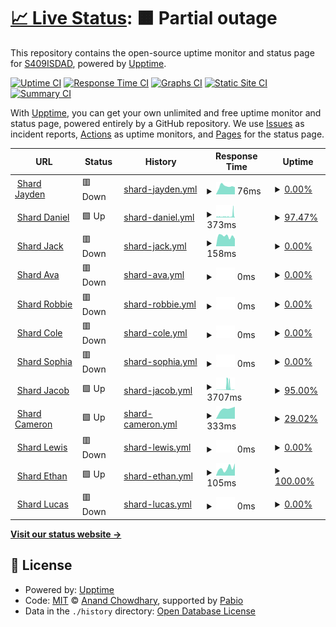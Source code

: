 # [📈 Live Status](https://uptime.zinkhost.cloud): <!--live status--> **🟧 Partial outage**

This repository contains the open-source uptime monitor and status page for [S409ISDAD](https://uptime.zinkhost.cloud), powered by [Upptime](https://github.com/upptime/upptime).

[![Uptime CI](https://github.com/S409ISDAD/zink-uptime/workflows/Uptime%20CI/badge.svg)](https://github.com/S409ISDAD/zink-uptime/actions?query=workflow%3A%22Uptime+CI%22)
[![Response Time CI](https://github.com/S409ISDAD/zink-uptime/workflows/Response%20Time%20CI/badge.svg)](https://github.com/S409ISDAD/zink-uptime/actions?query=workflow%3A%22Response+Time+CI%22)
[![Graphs CI](https://github.com/S409ISDAD/zink-uptime/workflows/Graphs%20CI/badge.svg)](https://github.com/S409ISDAD/zink-uptime/actions?query=workflow%3A%22Graphs+CI%22)
[![Static Site CI](https://github.com/S409ISDAD/zink-uptime/workflows/Static%20Site%20CI/badge.svg)](https://github.com/S409ISDAD/zink-uptime/actions?query=workflow%3A%22Static+Site+CI%22)
[![Summary CI](https://github.com/S409ISDAD/zink-uptime/workflows/Summary%20CI/badge.svg)](https://github.com/S409ISDAD/zink-uptime/actions?query=workflow%3A%22Summary+CI%22)

With [Upptime](https://upptime.js.org), you can get your own unlimited and free uptime monitor and status page, powered entirely by a GitHub repository. We use [Issues](https://github.com/S409ISDAD/zink-uptime/issues) as incident reports, [Actions](https://github.com/S409ISDAD/zink-uptime/actions) as uptime monitors, and [Pages](https://uptime.zinkhost.cloud) for the status page.

<!--start: status pages-->
<!-- This summary is generated by Upptime (https://github.com/upptime/upptime) -->
<!-- Do not edit this manually, your changes will be overwritten -->
<!-- prettier-ignore -->
| URL | Status | History | Response Time | Uptime |
| --- | ------ | ------- | ------------- | ------ |
| <img alt="" src="https://icons.duckduckgo.com/ip3/zb.409409409.xyz.ico" height="13"> [Shard Jayden](https://zb.409409409.xyz) | 🟥 Down | [shard-jayden.yml](https://github.com/S409ISDAD/zink-uptime/commits/HEAD/history/shard-jayden.yml) | <details><summary><img alt="Response time graph" src="./graphs/shard-jayden/response-time-week.png" height="20"> 76ms</summary><br><a href="https://uptime.zinkhost.cloud/history/shard-jayden"><img alt="Response time 344" src="https://img.shields.io/endpoint?url=https%3A%2F%2Fraw.githubusercontent.com%2FS409ISDAD%2Fzink-uptime%2FHEAD%2Fapi%2Fshard-jayden%2Fresponse-time.json"></a><br><a href="https://uptime.zinkhost.cloud/history/shard-jayden"><img alt="24-hour response time 68" src="https://img.shields.io/endpoint?url=https%3A%2F%2Fraw.githubusercontent.com%2FS409ISDAD%2Fzink-uptime%2FHEAD%2Fapi%2Fshard-jayden%2Fresponse-time-day.json"></a><br><a href="https://uptime.zinkhost.cloud/history/shard-jayden"><img alt="7-day response time 76" src="https://img.shields.io/endpoint?url=https%3A%2F%2Fraw.githubusercontent.com%2FS409ISDAD%2Fzink-uptime%2FHEAD%2Fapi%2Fshard-jayden%2Fresponse-time-week.json"></a><br><a href="https://uptime.zinkhost.cloud/history/shard-jayden"><img alt="30-day response time 303" src="https://img.shields.io/endpoint?url=https%3A%2F%2Fraw.githubusercontent.com%2FS409ISDAD%2Fzink-uptime%2FHEAD%2Fapi%2Fshard-jayden%2Fresponse-time-month.json"></a><br><a href="https://uptime.zinkhost.cloud/history/shard-jayden"><img alt="1-year response time 344" src="https://img.shields.io/endpoint?url=https%3A%2F%2Fraw.githubusercontent.com%2FS409ISDAD%2Fzink-uptime%2FHEAD%2Fapi%2Fshard-jayden%2Fresponse-time-year.json"></a></details> | <details><summary><a href="https://uptime.zinkhost.cloud/history/shard-jayden">0.00%</a></summary><a href="https://uptime.zinkhost.cloud/history/shard-jayden"><img alt="All-time uptime 65.96%" src="https://img.shields.io/endpoint?url=https%3A%2F%2Fraw.githubusercontent.com%2FS409ISDAD%2Fzink-uptime%2FHEAD%2Fapi%2Fshard-jayden%2Fuptime.json"></a><br><a href="https://uptime.zinkhost.cloud/history/shard-jayden"><img alt="24-hour uptime 0.00%" src="https://img.shields.io/endpoint?url=https%3A%2F%2Fraw.githubusercontent.com%2FS409ISDAD%2Fzink-uptime%2FHEAD%2Fapi%2Fshard-jayden%2Fuptime-day.json"></a><br><a href="https://uptime.zinkhost.cloud/history/shard-jayden"><img alt="7-day uptime 0.00%" src="https://img.shields.io/endpoint?url=https%3A%2F%2Fraw.githubusercontent.com%2FS409ISDAD%2Fzink-uptime%2FHEAD%2Fapi%2Fshard-jayden%2Fuptime-week.json"></a><br><a href="https://uptime.zinkhost.cloud/history/shard-jayden"><img alt="30-day uptime 9.57%" src="https://img.shields.io/endpoint?url=https%3A%2F%2Fraw.githubusercontent.com%2FS409ISDAD%2Fzink-uptime%2FHEAD%2Fapi%2Fshard-jayden%2Fuptime-month.json"></a><br><a href="https://uptime.zinkhost.cloud/history/shard-jayden"><img alt="1-year uptime 65.96%" src="https://img.shields.io/endpoint?url=https%3A%2F%2Fraw.githubusercontent.com%2FS409ISDAD%2Fzink-uptime%2FHEAD%2Fapi%2Fshard-jayden%2Fuptime-year.json"></a></details>
| <img alt="" src="https://icons.duckduckgo.com/ip3/zink-bot-production.onrender.com.ico" height="13"> [Shard Daniel](https://zink-bot-production.onrender.com) | 🟩 Up | [shard-daniel.yml](https://github.com/S409ISDAD/zink-uptime/commits/HEAD/history/shard-daniel.yml) | <details><summary><img alt="Response time graph" src="./graphs/shard-daniel/response-time-week.png" height="20"> 373ms</summary><br><a href="https://uptime.zinkhost.cloud/history/shard-daniel"><img alt="Response time 1477" src="https://img.shields.io/endpoint?url=https%3A%2F%2Fraw.githubusercontent.com%2FS409ISDAD%2Fzink-uptime%2FHEAD%2Fapi%2Fshard-daniel%2Fresponse-time.json"></a><br><a href="https://uptime.zinkhost.cloud/history/shard-daniel"><img alt="24-hour response time 1079" src="https://img.shields.io/endpoint?url=https%3A%2F%2Fraw.githubusercontent.com%2FS409ISDAD%2Fzink-uptime%2FHEAD%2Fapi%2Fshard-daniel%2Fresponse-time-day.json"></a><br><a href="https://uptime.zinkhost.cloud/history/shard-daniel"><img alt="7-day response time 373" src="https://img.shields.io/endpoint?url=https%3A%2F%2Fraw.githubusercontent.com%2FS409ISDAD%2Fzink-uptime%2FHEAD%2Fapi%2Fshard-daniel%2Fresponse-time-week.json"></a><br><a href="https://uptime.zinkhost.cloud/history/shard-daniel"><img alt="30-day response time 1354" src="https://img.shields.io/endpoint?url=https%3A%2F%2Fraw.githubusercontent.com%2FS409ISDAD%2Fzink-uptime%2FHEAD%2Fapi%2Fshard-daniel%2Fresponse-time-month.json"></a><br><a href="https://uptime.zinkhost.cloud/history/shard-daniel"><img alt="1-year response time 1477" src="https://img.shields.io/endpoint?url=https%3A%2F%2Fraw.githubusercontent.com%2FS409ISDAD%2Fzink-uptime%2FHEAD%2Fapi%2Fshard-daniel%2Fresponse-time-year.json"></a></details> | <details><summary><a href="https://uptime.zinkhost.cloud/history/shard-daniel">97.47%</a></summary><a href="https://uptime.zinkhost.cloud/history/shard-daniel"><img alt="All-time uptime 99.57%" src="https://img.shields.io/endpoint?url=https%3A%2F%2Fraw.githubusercontent.com%2FS409ISDAD%2Fzink-uptime%2FHEAD%2Fapi%2Fshard-daniel%2Fuptime.json"></a><br><a href="https://uptime.zinkhost.cloud/history/shard-daniel"><img alt="24-hour uptime 98.06%" src="https://img.shields.io/endpoint?url=https%3A%2F%2Fraw.githubusercontent.com%2FS409ISDAD%2Fzink-uptime%2FHEAD%2Fapi%2Fshard-daniel%2Fuptime-day.json"></a><br><a href="https://uptime.zinkhost.cloud/history/shard-daniel"><img alt="7-day uptime 97.47%" src="https://img.shields.io/endpoint?url=https%3A%2F%2Fraw.githubusercontent.com%2FS409ISDAD%2Fzink-uptime%2FHEAD%2Fapi%2Fshard-daniel%2Fuptime-week.json"></a><br><a href="https://uptime.zinkhost.cloud/history/shard-daniel"><img alt="30-day uptime 99.16%" src="https://img.shields.io/endpoint?url=https%3A%2F%2Fraw.githubusercontent.com%2FS409ISDAD%2Fzink-uptime%2FHEAD%2Fapi%2Fshard-daniel%2Fuptime-month.json"></a><br><a href="https://uptime.zinkhost.cloud/history/shard-daniel"><img alt="1-year uptime 99.57%" src="https://img.shields.io/endpoint?url=https%3A%2F%2Fraw.githubusercontent.com%2FS409ISDAD%2Fzink-uptime%2FHEAD%2Fapi%2Fshard-daniel%2Fuptime-year.json"></a></details>
| <img alt="" src="https://icons.duckduckgo.com/ip3/zink-bot-porductution.onrender.com.ico" height="13"> [Shard Jack](https://zink-bot-porductution.onrender.com) | 🟥 Down | [shard-jack.yml](https://github.com/S409ISDAD/zink-uptime/commits/HEAD/history/shard-jack.yml) | <details><summary><img alt="Response time graph" src="./graphs/shard-jack/response-time-week.png" height="20"> 158ms</summary><br><a href="https://uptime.zinkhost.cloud/history/shard-jack"><img alt="Response time 262" src="https://img.shields.io/endpoint?url=https%3A%2F%2Fraw.githubusercontent.com%2FS409ISDAD%2Fzink-uptime%2FHEAD%2Fapi%2Fshard-jack%2Fresponse-time.json"></a><br><a href="https://uptime.zinkhost.cloud/history/shard-jack"><img alt="24-hour response time 115" src="https://img.shields.io/endpoint?url=https%3A%2F%2Fraw.githubusercontent.com%2FS409ISDAD%2Fzink-uptime%2FHEAD%2Fapi%2Fshard-jack%2Fresponse-time-day.json"></a><br><a href="https://uptime.zinkhost.cloud/history/shard-jack"><img alt="7-day response time 158" src="https://img.shields.io/endpoint?url=https%3A%2F%2Fraw.githubusercontent.com%2FS409ISDAD%2Fzink-uptime%2FHEAD%2Fapi%2Fshard-jack%2Fresponse-time-week.json"></a><br><a href="https://uptime.zinkhost.cloud/history/shard-jack"><img alt="30-day response time 276" src="https://img.shields.io/endpoint?url=https%3A%2F%2Fraw.githubusercontent.com%2FS409ISDAD%2Fzink-uptime%2FHEAD%2Fapi%2Fshard-jack%2Fresponse-time-month.json"></a><br><a href="https://uptime.zinkhost.cloud/history/shard-jack"><img alt="1-year response time 262" src="https://img.shields.io/endpoint?url=https%3A%2F%2Fraw.githubusercontent.com%2FS409ISDAD%2Fzink-uptime%2FHEAD%2Fapi%2Fshard-jack%2Fresponse-time-year.json"></a></details> | <details><summary><a href="https://uptime.zinkhost.cloud/history/shard-jack">0.00%</a></summary><a href="https://uptime.zinkhost.cloud/history/shard-jack"><img alt="All-time uptime 0.00%" src="https://img.shields.io/endpoint?url=https%3A%2F%2Fraw.githubusercontent.com%2FS409ISDAD%2Fzink-uptime%2FHEAD%2Fapi%2Fshard-jack%2Fuptime.json"></a><br><a href="https://uptime.zinkhost.cloud/history/shard-jack"><img alt="24-hour uptime 0.00%" src="https://img.shields.io/endpoint?url=https%3A%2F%2Fraw.githubusercontent.com%2FS409ISDAD%2Fzink-uptime%2FHEAD%2Fapi%2Fshard-jack%2Fuptime-day.json"></a><br><a href="https://uptime.zinkhost.cloud/history/shard-jack"><img alt="7-day uptime 0.00%" src="https://img.shields.io/endpoint?url=https%3A%2F%2Fraw.githubusercontent.com%2FS409ISDAD%2Fzink-uptime%2FHEAD%2Fapi%2Fshard-jack%2Fuptime-week.json"></a><br><a href="https://uptime.zinkhost.cloud/history/shard-jack"><img alt="30-day uptime 7.96%" src="https://img.shields.io/endpoint?url=https%3A%2F%2Fraw.githubusercontent.com%2FS409ISDAD%2Fzink-uptime%2FHEAD%2Fapi%2Fshard-jack%2Fuptime-month.json"></a><br><a href="https://uptime.zinkhost.cloud/history/shard-jack"><img alt="1-year uptime 0.00%" src="https://img.shields.io/endpoint?url=https%3A%2F%2Fraw.githubusercontent.com%2FS409ISDAD%2Fzink-uptime%2FHEAD%2Fapi%2Fshard-jack%2Fuptime-year.json"></a></details>
| <img alt="" src="https://icons.duckduckgo.com/ip3/45.87.172.181.ico" height="13"> [Shard Ava](http://45.87.172.181:2898) | 🟥 Down | [shard-ava.yml](https://github.com/S409ISDAD/zink-uptime/commits/HEAD/history/shard-ava.yml) | <details><summary><img alt="Response time graph" src="./graphs/shard-ava/response-time-week.png" height="20"> 0ms</summary><br><a href="https://uptime.zinkhost.cloud/history/shard-ava"><img alt="Response time 232" src="https://img.shields.io/endpoint?url=https%3A%2F%2Fraw.githubusercontent.com%2FS409ISDAD%2Fzink-uptime%2FHEAD%2Fapi%2Fshard-ava%2Fresponse-time.json"></a><br><a href="https://uptime.zinkhost.cloud/history/shard-ava"><img alt="24-hour response time 0" src="https://img.shields.io/endpoint?url=https%3A%2F%2Fraw.githubusercontent.com%2FS409ISDAD%2Fzink-uptime%2FHEAD%2Fapi%2Fshard-ava%2Fresponse-time-day.json"></a><br><a href="https://uptime.zinkhost.cloud/history/shard-ava"><img alt="7-day response time 0" src="https://img.shields.io/endpoint?url=https%3A%2F%2Fraw.githubusercontent.com%2FS409ISDAD%2Fzink-uptime%2FHEAD%2Fapi%2Fshard-ava%2Fresponse-time-week.json"></a><br><a href="https://uptime.zinkhost.cloud/history/shard-ava"><img alt="30-day response time 0" src="https://img.shields.io/endpoint?url=https%3A%2F%2Fraw.githubusercontent.com%2FS409ISDAD%2Fzink-uptime%2FHEAD%2Fapi%2Fshard-ava%2Fresponse-time-month.json"></a><br><a href="https://uptime.zinkhost.cloud/history/shard-ava"><img alt="1-year response time 232" src="https://img.shields.io/endpoint?url=https%3A%2F%2Fraw.githubusercontent.com%2FS409ISDAD%2Fzink-uptime%2FHEAD%2Fapi%2Fshard-ava%2Fresponse-time-year.json"></a></details> | <details><summary><a href="https://uptime.zinkhost.cloud/history/shard-ava">0.00%</a></summary><a href="https://uptime.zinkhost.cloud/history/shard-ava"><img alt="All-time uptime 9.67%" src="https://img.shields.io/endpoint?url=https%3A%2F%2Fraw.githubusercontent.com%2FS409ISDAD%2Fzink-uptime%2FHEAD%2Fapi%2Fshard-ava%2Fuptime.json"></a><br><a href="https://uptime.zinkhost.cloud/history/shard-ava"><img alt="24-hour uptime 0.00%" src="https://img.shields.io/endpoint?url=https%3A%2F%2Fraw.githubusercontent.com%2FS409ISDAD%2Fzink-uptime%2FHEAD%2Fapi%2Fshard-ava%2Fuptime-day.json"></a><br><a href="https://uptime.zinkhost.cloud/history/shard-ava"><img alt="7-day uptime 0.00%" src="https://img.shields.io/endpoint?url=https%3A%2F%2Fraw.githubusercontent.com%2FS409ISDAD%2Fzink-uptime%2FHEAD%2Fapi%2Fshard-ava%2Fuptime-week.json"></a><br><a href="https://uptime.zinkhost.cloud/history/shard-ava"><img alt="30-day uptime 7.96%" src="https://img.shields.io/endpoint?url=https%3A%2F%2Fraw.githubusercontent.com%2FS409ISDAD%2Fzink-uptime%2FHEAD%2Fapi%2Fshard-ava%2Fuptime-month.json"></a><br><a href="https://uptime.zinkhost.cloud/history/shard-ava"><img alt="1-year uptime 9.67%" src="https://img.shields.io/endpoint?url=https%3A%2F%2Fraw.githubusercontent.com%2FS409ISDAD%2Fzink-uptime%2FHEAD%2Fapi%2Fshard-ava%2Fuptime-year.json"></a></details>
| <img alt="" src="https://icons.duckduckgo.com/ip3/dono-01.danbot.host.ico" height="13"> [Shard Robbie](http://dono-01.danbot.host:2047) | 🟥 Down | [shard-robbie.yml](https://github.com/S409ISDAD/zink-uptime/commits/HEAD/history/shard-robbie.yml) | <details><summary><img alt="Response time graph" src="./graphs/shard-robbie/response-time-week.png" height="20"> 0ms</summary><br><a href="https://uptime.zinkhost.cloud/history/shard-robbie"><img alt="Response time 175" src="https://img.shields.io/endpoint?url=https%3A%2F%2Fraw.githubusercontent.com%2FS409ISDAD%2Fzink-uptime%2FHEAD%2Fapi%2Fshard-robbie%2Fresponse-time.json"></a><br><a href="https://uptime.zinkhost.cloud/history/shard-robbie"><img alt="24-hour response time 0" src="https://img.shields.io/endpoint?url=https%3A%2F%2Fraw.githubusercontent.com%2FS409ISDAD%2Fzink-uptime%2FHEAD%2Fapi%2Fshard-robbie%2Fresponse-time-day.json"></a><br><a href="https://uptime.zinkhost.cloud/history/shard-robbie"><img alt="7-day response time 0" src="https://img.shields.io/endpoint?url=https%3A%2F%2Fraw.githubusercontent.com%2FS409ISDAD%2Fzink-uptime%2FHEAD%2Fapi%2Fshard-robbie%2Fresponse-time-week.json"></a><br><a href="https://uptime.zinkhost.cloud/history/shard-robbie"><img alt="30-day response time 0" src="https://img.shields.io/endpoint?url=https%3A%2F%2Fraw.githubusercontent.com%2FS409ISDAD%2Fzink-uptime%2FHEAD%2Fapi%2Fshard-robbie%2Fresponse-time-month.json"></a><br><a href="https://uptime.zinkhost.cloud/history/shard-robbie"><img alt="1-year response time 175" src="https://img.shields.io/endpoint?url=https%3A%2F%2Fraw.githubusercontent.com%2FS409ISDAD%2Fzink-uptime%2FHEAD%2Fapi%2Fshard-robbie%2Fresponse-time-year.json"></a></details> | <details><summary><a href="https://uptime.zinkhost.cloud/history/shard-robbie">0.00%</a></summary><a href="https://uptime.zinkhost.cloud/history/shard-robbie"><img alt="All-time uptime 37.16%" src="https://img.shields.io/endpoint?url=https%3A%2F%2Fraw.githubusercontent.com%2FS409ISDAD%2Fzink-uptime%2FHEAD%2Fapi%2Fshard-robbie%2Fuptime.json"></a><br><a href="https://uptime.zinkhost.cloud/history/shard-robbie"><img alt="24-hour uptime 0.00%" src="https://img.shields.io/endpoint?url=https%3A%2F%2Fraw.githubusercontent.com%2FS409ISDAD%2Fzink-uptime%2FHEAD%2Fapi%2Fshard-robbie%2Fuptime-day.json"></a><br><a href="https://uptime.zinkhost.cloud/history/shard-robbie"><img alt="7-day uptime 0.00%" src="https://img.shields.io/endpoint?url=https%3A%2F%2Fraw.githubusercontent.com%2FS409ISDAD%2Fzink-uptime%2FHEAD%2Fapi%2Fshard-robbie%2Fuptime-week.json"></a><br><a href="https://uptime.zinkhost.cloud/history/shard-robbie"><img alt="30-day uptime 7.96%" src="https://img.shields.io/endpoint?url=https%3A%2F%2Fraw.githubusercontent.com%2FS409ISDAD%2Fzink-uptime%2FHEAD%2Fapi%2Fshard-robbie%2Fuptime-month.json"></a><br><a href="https://uptime.zinkhost.cloud/history/shard-robbie"><img alt="1-year uptime 37.16%" src="https://img.shields.io/endpoint?url=https%3A%2F%2Fraw.githubusercontent.com%2FS409ISDAD%2Fzink-uptime%2FHEAD%2Fapi%2Fshard-robbie%2Fuptime-year.json"></a></details>
| <img alt="" src="https://icons.duckduckgo.com/ip3/deka.pylex.software.ico" height="13"> [Shard Cole](http://deka.pylex.software:9886) | 🟥 Down | [shard-cole.yml](https://github.com/S409ISDAD/zink-uptime/commits/HEAD/history/shard-cole.yml) | <details><summary><img alt="Response time graph" src="./graphs/shard-cole/response-time-week.png" height="20"> 0ms</summary><br><a href="https://uptime.zinkhost.cloud/history/shard-cole"><img alt="Response time 485" src="https://img.shields.io/endpoint?url=https%3A%2F%2Fraw.githubusercontent.com%2FS409ISDAD%2Fzink-uptime%2FHEAD%2Fapi%2Fshard-cole%2Fresponse-time.json"></a><br><a href="https://uptime.zinkhost.cloud/history/shard-cole"><img alt="24-hour response time 0" src="https://img.shields.io/endpoint?url=https%3A%2F%2Fraw.githubusercontent.com%2FS409ISDAD%2Fzink-uptime%2FHEAD%2Fapi%2Fshard-cole%2Fresponse-time-day.json"></a><br><a href="https://uptime.zinkhost.cloud/history/shard-cole"><img alt="7-day response time 0" src="https://img.shields.io/endpoint?url=https%3A%2F%2Fraw.githubusercontent.com%2FS409ISDAD%2Fzink-uptime%2FHEAD%2Fapi%2Fshard-cole%2Fresponse-time-week.json"></a><br><a href="https://uptime.zinkhost.cloud/history/shard-cole"><img alt="30-day response time 0" src="https://img.shields.io/endpoint?url=https%3A%2F%2Fraw.githubusercontent.com%2FS409ISDAD%2Fzink-uptime%2FHEAD%2Fapi%2Fshard-cole%2Fresponse-time-month.json"></a><br><a href="https://uptime.zinkhost.cloud/history/shard-cole"><img alt="1-year response time 485" src="https://img.shields.io/endpoint?url=https%3A%2F%2Fraw.githubusercontent.com%2FS409ISDAD%2Fzink-uptime%2FHEAD%2Fapi%2Fshard-cole%2Fresponse-time-year.json"></a></details> | <details><summary><a href="https://uptime.zinkhost.cloud/history/shard-cole">0.00%</a></summary><a href="https://uptime.zinkhost.cloud/history/shard-cole"><img alt="All-time uptime 8.77%" src="https://img.shields.io/endpoint?url=https%3A%2F%2Fraw.githubusercontent.com%2FS409ISDAD%2Fzink-uptime%2FHEAD%2Fapi%2Fshard-cole%2Fuptime.json"></a><br><a href="https://uptime.zinkhost.cloud/history/shard-cole"><img alt="24-hour uptime 0.00%" src="https://img.shields.io/endpoint?url=https%3A%2F%2Fraw.githubusercontent.com%2FS409ISDAD%2Fzink-uptime%2FHEAD%2Fapi%2Fshard-cole%2Fuptime-day.json"></a><br><a href="https://uptime.zinkhost.cloud/history/shard-cole"><img alt="7-day uptime 0.00%" src="https://img.shields.io/endpoint?url=https%3A%2F%2Fraw.githubusercontent.com%2FS409ISDAD%2Fzink-uptime%2FHEAD%2Fapi%2Fshard-cole%2Fuptime-week.json"></a><br><a href="https://uptime.zinkhost.cloud/history/shard-cole"><img alt="30-day uptime 7.96%" src="https://img.shields.io/endpoint?url=https%3A%2F%2Fraw.githubusercontent.com%2FS409ISDAD%2Fzink-uptime%2FHEAD%2Fapi%2Fshard-cole%2Fuptime-month.json"></a><br><a href="https://uptime.zinkhost.cloud/history/shard-cole"><img alt="1-year uptime 8.77%" src="https://img.shields.io/endpoint?url=https%3A%2F%2Fraw.githubusercontent.com%2FS409ISDAD%2Fzink-uptime%2FHEAD%2Fapi%2Fshard-cole%2Fuptime-year.json"></a></details>
| <img alt="" src="https://icons.duckduckgo.com/ip3/192.99.10.133.ico" height="13"> [Shard Sophia](http://192.99.10.133:6894) | 🟥 Down | [shard-sophia.yml](https://github.com/S409ISDAD/zink-uptime/commits/HEAD/history/shard-sophia.yml) | <details><summary><img alt="Response time graph" src="./graphs/shard-sophia/response-time-week.png" height="20"> 0ms</summary><br><a href="https://uptime.zinkhost.cloud/history/shard-sophia"><img alt="Response time 81" src="https://img.shields.io/endpoint?url=https%3A%2F%2Fraw.githubusercontent.com%2FS409ISDAD%2Fzink-uptime%2FHEAD%2Fapi%2Fshard-sophia%2Fresponse-time.json"></a><br><a href="https://uptime.zinkhost.cloud/history/shard-sophia"><img alt="24-hour response time 0" src="https://img.shields.io/endpoint?url=https%3A%2F%2Fraw.githubusercontent.com%2FS409ISDAD%2Fzink-uptime%2FHEAD%2Fapi%2Fshard-sophia%2Fresponse-time-day.json"></a><br><a href="https://uptime.zinkhost.cloud/history/shard-sophia"><img alt="7-day response time 0" src="https://img.shields.io/endpoint?url=https%3A%2F%2Fraw.githubusercontent.com%2FS409ISDAD%2Fzink-uptime%2FHEAD%2Fapi%2Fshard-sophia%2Fresponse-time-week.json"></a><br><a href="https://uptime.zinkhost.cloud/history/shard-sophia"><img alt="30-day response time 145" src="https://img.shields.io/endpoint?url=https%3A%2F%2Fraw.githubusercontent.com%2FS409ISDAD%2Fzink-uptime%2FHEAD%2Fapi%2Fshard-sophia%2Fresponse-time-month.json"></a><br><a href="https://uptime.zinkhost.cloud/history/shard-sophia"><img alt="1-year response time 81" src="https://img.shields.io/endpoint?url=https%3A%2F%2Fraw.githubusercontent.com%2FS409ISDAD%2Fzink-uptime%2FHEAD%2Fapi%2Fshard-sophia%2Fresponse-time-year.json"></a></details> | <details><summary><a href="https://uptime.zinkhost.cloud/history/shard-sophia">0.00%</a></summary><a href="https://uptime.zinkhost.cloud/history/shard-sophia"><img alt="All-time uptime 2.63%" src="https://img.shields.io/endpoint?url=https%3A%2F%2Fraw.githubusercontent.com%2FS409ISDAD%2Fzink-uptime%2FHEAD%2Fapi%2Fshard-sophia%2Fuptime.json"></a><br><a href="https://uptime.zinkhost.cloud/history/shard-sophia"><img alt="24-hour uptime 0.00%" src="https://img.shields.io/endpoint?url=https%3A%2F%2Fraw.githubusercontent.com%2FS409ISDAD%2Fzink-uptime%2FHEAD%2Fapi%2Fshard-sophia%2Fuptime-day.json"></a><br><a href="https://uptime.zinkhost.cloud/history/shard-sophia"><img alt="7-day uptime 0.00%" src="https://img.shields.io/endpoint?url=https%3A%2F%2Fraw.githubusercontent.com%2FS409ISDAD%2Fzink-uptime%2FHEAD%2Fapi%2Fshard-sophia%2Fuptime-week.json"></a><br><a href="https://uptime.zinkhost.cloud/history/shard-sophia"><img alt="30-day uptime 7.96%" src="https://img.shields.io/endpoint?url=https%3A%2F%2Fraw.githubusercontent.com%2FS409ISDAD%2Fzink-uptime%2FHEAD%2Fapi%2Fshard-sophia%2Fuptime-month.json"></a><br><a href="https://uptime.zinkhost.cloud/history/shard-sophia"><img alt="1-year uptime 2.63%" src="https://img.shields.io/endpoint?url=https%3A%2F%2Fraw.githubusercontent.com%2FS409ISDAD%2Fzink-uptime%2FHEAD%2Fapi%2Fshard-sophia%2Fuptime-year.json"></a></details>
| <img alt="" src="https://icons.duckduckgo.com/ip3/zink-bot.onrender.com.ico" height="13"> [Shard Jacob](https://zink-bot.onrender.com) | 🟩 Up | [shard-jacob.yml](https://github.com/S409ISDAD/zink-uptime/commits/HEAD/history/shard-jacob.yml) | <details><summary><img alt="Response time graph" src="./graphs/shard-jacob/response-time-week.png" height="20"> 3707ms</summary><br><a href="https://uptime.zinkhost.cloud/history/shard-jacob"><img alt="Response time 1485" src="https://img.shields.io/endpoint?url=https%3A%2F%2Fraw.githubusercontent.com%2FS409ISDAD%2Fzink-uptime%2FHEAD%2Fapi%2Fshard-jacob%2Fresponse-time.json"></a><br><a href="https://uptime.zinkhost.cloud/history/shard-jacob"><img alt="24-hour response time 302" src="https://img.shields.io/endpoint?url=https%3A%2F%2Fraw.githubusercontent.com%2FS409ISDAD%2Fzink-uptime%2FHEAD%2Fapi%2Fshard-jacob%2Fresponse-time-day.json"></a><br><a href="https://uptime.zinkhost.cloud/history/shard-jacob"><img alt="7-day response time 3707" src="https://img.shields.io/endpoint?url=https%3A%2F%2Fraw.githubusercontent.com%2FS409ISDAD%2Fzink-uptime%2FHEAD%2Fapi%2Fshard-jacob%2Fresponse-time-week.json"></a><br><a href="https://uptime.zinkhost.cloud/history/shard-jacob"><img alt="30-day response time 2181" src="https://img.shields.io/endpoint?url=https%3A%2F%2Fraw.githubusercontent.com%2FS409ISDAD%2Fzink-uptime%2FHEAD%2Fapi%2Fshard-jacob%2Fresponse-time-month.json"></a><br><a href="https://uptime.zinkhost.cloud/history/shard-jacob"><img alt="1-year response time 1485" src="https://img.shields.io/endpoint?url=https%3A%2F%2Fraw.githubusercontent.com%2FS409ISDAD%2Fzink-uptime%2FHEAD%2Fapi%2Fshard-jacob%2Fresponse-time-year.json"></a></details> | <details><summary><a href="https://uptime.zinkhost.cloud/history/shard-jacob">95.00%</a></summary><a href="https://uptime.zinkhost.cloud/history/shard-jacob"><img alt="All-time uptime 99.33%" src="https://img.shields.io/endpoint?url=https%3A%2F%2Fraw.githubusercontent.com%2FS409ISDAD%2Fzink-uptime%2FHEAD%2Fapi%2Fshard-jacob%2Fuptime.json"></a><br><a href="https://uptime.zinkhost.cloud/history/shard-jacob"><img alt="24-hour uptime 100.00%" src="https://img.shields.io/endpoint?url=https%3A%2F%2Fraw.githubusercontent.com%2FS409ISDAD%2Fzink-uptime%2FHEAD%2Fapi%2Fshard-jacob%2Fuptime-day.json"></a><br><a href="https://uptime.zinkhost.cloud/history/shard-jacob"><img alt="7-day uptime 95.00%" src="https://img.shields.io/endpoint?url=https%3A%2F%2Fraw.githubusercontent.com%2FS409ISDAD%2Fzink-uptime%2FHEAD%2Fapi%2Fshard-jacob%2Fuptime-week.json"></a><br><a href="https://uptime.zinkhost.cloud/history/shard-jacob"><img alt="30-day uptime 98.17%" src="https://img.shields.io/endpoint?url=https%3A%2F%2Fraw.githubusercontent.com%2FS409ISDAD%2Fzink-uptime%2FHEAD%2Fapi%2Fshard-jacob%2Fuptime-month.json"></a><br><a href="https://uptime.zinkhost.cloud/history/shard-jacob"><img alt="1-year uptime 99.33%" src="https://img.shields.io/endpoint?url=https%3A%2F%2Fraw.githubusercontent.com%2FS409ISDAD%2Fzink-uptime%2FHEAD%2Fapi%2Fshard-jacob%2Fuptime-year.json"></a></details>
| <img alt="" src="https://icons.duckduckgo.com/ip3/cameron.zinkhost.cloud.ico" height="13"> [Shard Cameron](http://cameron.zinkhost.cloud:22565) | 🟩 Up | [shard-cameron.yml](https://github.com/S409ISDAD/zink-uptime/commits/HEAD/history/shard-cameron.yml) | <details><summary><img alt="Response time graph" src="./graphs/shard-cameron/response-time-week.png" height="20"> 333ms</summary><br><a href="https://uptime.zinkhost.cloud/history/shard-cameron"><img alt="Response time 220" src="https://img.shields.io/endpoint?url=https%3A%2F%2Fraw.githubusercontent.com%2FS409ISDAD%2Fzink-uptime%2FHEAD%2Fapi%2Fshard-cameron%2Fresponse-time.json"></a><br><a href="https://uptime.zinkhost.cloud/history/shard-cameron"><img alt="24-hour response time 379" src="https://img.shields.io/endpoint?url=https%3A%2F%2Fraw.githubusercontent.com%2FS409ISDAD%2Fzink-uptime%2FHEAD%2Fapi%2Fshard-cameron%2Fresponse-time-day.json"></a><br><a href="https://uptime.zinkhost.cloud/history/shard-cameron"><img alt="7-day response time 333" src="https://img.shields.io/endpoint?url=https%3A%2F%2Fraw.githubusercontent.com%2FS409ISDAD%2Fzink-uptime%2FHEAD%2Fapi%2Fshard-cameron%2Fresponse-time-week.json"></a><br><a href="https://uptime.zinkhost.cloud/history/shard-cameron"><img alt="30-day response time 172" src="https://img.shields.io/endpoint?url=https%3A%2F%2Fraw.githubusercontent.com%2FS409ISDAD%2Fzink-uptime%2FHEAD%2Fapi%2Fshard-cameron%2Fresponse-time-month.json"></a><br><a href="https://uptime.zinkhost.cloud/history/shard-cameron"><img alt="1-year response time 220" src="https://img.shields.io/endpoint?url=https%3A%2F%2Fraw.githubusercontent.com%2FS409ISDAD%2Fzink-uptime%2FHEAD%2Fapi%2Fshard-cameron%2Fresponse-time-year.json"></a></details> | <details><summary><a href="https://uptime.zinkhost.cloud/history/shard-cameron">29.02%</a></summary><a href="https://uptime.zinkhost.cloud/history/shard-cameron"><img alt="All-time uptime 43.67%" src="https://img.shields.io/endpoint?url=https%3A%2F%2Fraw.githubusercontent.com%2FS409ISDAD%2Fzink-uptime%2FHEAD%2Fapi%2Fshard-cameron%2Fuptime.json"></a><br><a href="https://uptime.zinkhost.cloud/history/shard-cameron"><img alt="24-hour uptime 100.00%" src="https://img.shields.io/endpoint?url=https%3A%2F%2Fraw.githubusercontent.com%2FS409ISDAD%2Fzink-uptime%2FHEAD%2Fapi%2Fshard-cameron%2Fuptime-day.json"></a><br><a href="https://uptime.zinkhost.cloud/history/shard-cameron"><img alt="7-day uptime 29.02%" src="https://img.shields.io/endpoint?url=https%3A%2F%2Fraw.githubusercontent.com%2FS409ISDAD%2Fzink-uptime%2FHEAD%2Fapi%2Fshard-cameron%2Fuptime-week.json"></a><br><a href="https://uptime.zinkhost.cloud/history/shard-cameron"><img alt="30-day uptime 54.32%" src="https://img.shields.io/endpoint?url=https%3A%2F%2Fraw.githubusercontent.com%2FS409ISDAD%2Fzink-uptime%2FHEAD%2Fapi%2Fshard-cameron%2Fuptime-month.json"></a><br><a href="https://uptime.zinkhost.cloud/history/shard-cameron"><img alt="1-year uptime 43.67%" src="https://img.shields.io/endpoint?url=https%3A%2F%2Fraw.githubusercontent.com%2FS409ISDAD%2Fzink-uptime%2FHEAD%2Fapi%2Fshard-cameron%2Fuptime-year.json"></a></details>
| <img alt="" src="https://icons.duckduckgo.com/ip3/lewis.zinkhost.cloud.ico" height="13"> [Shard Lewis](http://lewis.zinkhost.cloud:22565) | 🟥 Down | [shard-lewis.yml](https://github.com/S409ISDAD/zink-uptime/commits/HEAD/history/shard-lewis.yml) | <details><summary><img alt="Response time graph" src="./graphs/shard-lewis/response-time-week.png" height="20"> 0ms</summary><br><a href="https://uptime.zinkhost.cloud/history/shard-lewis"><img alt="Response time 351" src="https://img.shields.io/endpoint?url=https%3A%2F%2Fraw.githubusercontent.com%2FS409ISDAD%2Fzink-uptime%2FHEAD%2Fapi%2Fshard-lewis%2Fresponse-time.json"></a><br><a href="https://uptime.zinkhost.cloud/history/shard-lewis"><img alt="24-hour response time 0" src="https://img.shields.io/endpoint?url=https%3A%2F%2Fraw.githubusercontent.com%2FS409ISDAD%2Fzink-uptime%2FHEAD%2Fapi%2Fshard-lewis%2Fresponse-time-day.json"></a><br><a href="https://uptime.zinkhost.cloud/history/shard-lewis"><img alt="7-day response time 0" src="https://img.shields.io/endpoint?url=https%3A%2F%2Fraw.githubusercontent.com%2FS409ISDAD%2Fzink-uptime%2FHEAD%2Fapi%2Fshard-lewis%2Fresponse-time-week.json"></a><br><a href="https://uptime.zinkhost.cloud/history/shard-lewis"><img alt="30-day response time 0" src="https://img.shields.io/endpoint?url=https%3A%2F%2Fraw.githubusercontent.com%2FS409ISDAD%2Fzink-uptime%2FHEAD%2Fapi%2Fshard-lewis%2Fresponse-time-month.json"></a><br><a href="https://uptime.zinkhost.cloud/history/shard-lewis"><img alt="1-year response time 351" src="https://img.shields.io/endpoint?url=https%3A%2F%2Fraw.githubusercontent.com%2FS409ISDAD%2Fzink-uptime%2FHEAD%2Fapi%2Fshard-lewis%2Fresponse-time-year.json"></a></details> | <details><summary><a href="https://uptime.zinkhost.cloud/history/shard-lewis">0.00%</a></summary><a href="https://uptime.zinkhost.cloud/history/shard-lewis"><img alt="All-time uptime 23.69%" src="https://img.shields.io/endpoint?url=https%3A%2F%2Fraw.githubusercontent.com%2FS409ISDAD%2Fzink-uptime%2FHEAD%2Fapi%2Fshard-lewis%2Fuptime.json"></a><br><a href="https://uptime.zinkhost.cloud/history/shard-lewis"><img alt="24-hour uptime 0.00%" src="https://img.shields.io/endpoint?url=https%3A%2F%2Fraw.githubusercontent.com%2FS409ISDAD%2Fzink-uptime%2FHEAD%2Fapi%2Fshard-lewis%2Fuptime-day.json"></a><br><a href="https://uptime.zinkhost.cloud/history/shard-lewis"><img alt="7-day uptime 0.00%" src="https://img.shields.io/endpoint?url=https%3A%2F%2Fraw.githubusercontent.com%2FS409ISDAD%2Fzink-uptime%2FHEAD%2Fapi%2Fshard-lewis%2Fuptime-week.json"></a><br><a href="https://uptime.zinkhost.cloud/history/shard-lewis"><img alt="30-day uptime 7.96%" src="https://img.shields.io/endpoint?url=https%3A%2F%2Fraw.githubusercontent.com%2FS409ISDAD%2Fzink-uptime%2FHEAD%2Fapi%2Fshard-lewis%2Fuptime-month.json"></a><br><a href="https://uptime.zinkhost.cloud/history/shard-lewis"><img alt="1-year uptime 23.69%" src="https://img.shields.io/endpoint?url=https%3A%2F%2Fraw.githubusercontent.com%2FS409ISDAD%2Fzink-uptime%2FHEAD%2Fapi%2Fshard-lewis%2Fuptime-year.json"></a></details>
| <img alt="" src="https://icons.duckduckgo.com/ip3/ethan.zinkhost.cloud.ico" height="13"> [Shard Ethan](http://ethan.zinkhost.cloud:22565) | 🟩 Up | [shard-ethan.yml](https://github.com/S409ISDAD/zink-uptime/commits/HEAD/history/shard-ethan.yml) | <details><summary><img alt="Response time graph" src="./graphs/shard-ethan/response-time-week.png" height="20"> 105ms</summary><br><a href="https://uptime.zinkhost.cloud/history/shard-ethan"><img alt="Response time 240" src="https://img.shields.io/endpoint?url=https%3A%2F%2Fraw.githubusercontent.com%2FS409ISDAD%2Fzink-uptime%2FHEAD%2Fapi%2Fshard-ethan%2Fresponse-time.json"></a><br><a href="https://uptime.zinkhost.cloud/history/shard-ethan"><img alt="24-hour response time 174" src="https://img.shields.io/endpoint?url=https%3A%2F%2Fraw.githubusercontent.com%2FS409ISDAD%2Fzink-uptime%2FHEAD%2Fapi%2Fshard-ethan%2Fresponse-time-day.json"></a><br><a href="https://uptime.zinkhost.cloud/history/shard-ethan"><img alt="7-day response time 105" src="https://img.shields.io/endpoint?url=https%3A%2F%2Fraw.githubusercontent.com%2FS409ISDAD%2Fzink-uptime%2FHEAD%2Fapi%2Fshard-ethan%2Fresponse-time-week.json"></a><br><a href="https://uptime.zinkhost.cloud/history/shard-ethan"><img alt="30-day response time 118" src="https://img.shields.io/endpoint?url=https%3A%2F%2Fraw.githubusercontent.com%2FS409ISDAD%2Fzink-uptime%2FHEAD%2Fapi%2Fshard-ethan%2Fresponse-time-month.json"></a><br><a href="https://uptime.zinkhost.cloud/history/shard-ethan"><img alt="1-year response time 240" src="https://img.shields.io/endpoint?url=https%3A%2F%2Fraw.githubusercontent.com%2FS409ISDAD%2Fzink-uptime%2FHEAD%2Fapi%2Fshard-ethan%2Fresponse-time-year.json"></a></details> | <details><summary><a href="https://uptime.zinkhost.cloud/history/shard-ethan">100.00%</a></summary><a href="https://uptime.zinkhost.cloud/history/shard-ethan"><img alt="All-time uptime 78.59%" src="https://img.shields.io/endpoint?url=https%3A%2F%2Fraw.githubusercontent.com%2FS409ISDAD%2Fzink-uptime%2FHEAD%2Fapi%2Fshard-ethan%2Fuptime.json"></a><br><a href="https://uptime.zinkhost.cloud/history/shard-ethan"><img alt="24-hour uptime 100.00%" src="https://img.shields.io/endpoint?url=https%3A%2F%2Fraw.githubusercontent.com%2FS409ISDAD%2Fzink-uptime%2FHEAD%2Fapi%2Fshard-ethan%2Fuptime-day.json"></a><br><a href="https://uptime.zinkhost.cloud/history/shard-ethan"><img alt="7-day uptime 100.00%" src="https://img.shields.io/endpoint?url=https%3A%2F%2Fraw.githubusercontent.com%2FS409ISDAD%2Fzink-uptime%2FHEAD%2Fapi%2Fshard-ethan%2Fuptime-week.json"></a><br><a href="https://uptime.zinkhost.cloud/history/shard-ethan"><img alt="30-day uptime 100.00%" src="https://img.shields.io/endpoint?url=https%3A%2F%2Fraw.githubusercontent.com%2FS409ISDAD%2Fzink-uptime%2FHEAD%2Fapi%2Fshard-ethan%2Fuptime-month.json"></a><br><a href="https://uptime.zinkhost.cloud/history/shard-ethan"><img alt="1-year uptime 78.59%" src="https://img.shields.io/endpoint?url=https%3A%2F%2Fraw.githubusercontent.com%2FS409ISDAD%2Fzink-uptime%2FHEAD%2Fapi%2Fshard-ethan%2Fuptime-year.json"></a></details>
| <img alt="" src="https://icons.duckduckgo.com/ip3/lucas.zinkhost.cloud.ico" height="13"> [Shard Lucas](http://lucas.zinkhost.cloud:22565) | 🟥 Down | [shard-lucas.yml](https://github.com/S409ISDAD/zink-uptime/commits/HEAD/history/shard-lucas.yml) | <details><summary><img alt="Response time graph" src="./graphs/shard-lucas/response-time-week.png" height="20"> 0ms</summary><br><a href="https://uptime.zinkhost.cloud/history/shard-lucas"><img alt="Response time 344" src="https://img.shields.io/endpoint?url=https%3A%2F%2Fraw.githubusercontent.com%2FS409ISDAD%2Fzink-uptime%2FHEAD%2Fapi%2Fshard-lucas%2Fresponse-time.json"></a><br><a href="https://uptime.zinkhost.cloud/history/shard-lucas"><img alt="24-hour response time 0" src="https://img.shields.io/endpoint?url=https%3A%2F%2Fraw.githubusercontent.com%2FS409ISDAD%2Fzink-uptime%2FHEAD%2Fapi%2Fshard-lucas%2Fresponse-time-day.json"></a><br><a href="https://uptime.zinkhost.cloud/history/shard-lucas"><img alt="7-day response time 0" src="https://img.shields.io/endpoint?url=https%3A%2F%2Fraw.githubusercontent.com%2FS409ISDAD%2Fzink-uptime%2FHEAD%2Fapi%2Fshard-lucas%2Fresponse-time-week.json"></a><br><a href="https://uptime.zinkhost.cloud/history/shard-lucas"><img alt="30-day response time 311" src="https://img.shields.io/endpoint?url=https%3A%2F%2Fraw.githubusercontent.com%2FS409ISDAD%2Fzink-uptime%2FHEAD%2Fapi%2Fshard-lucas%2Fresponse-time-month.json"></a><br><a href="https://uptime.zinkhost.cloud/history/shard-lucas"><img alt="1-year response time 344" src="https://img.shields.io/endpoint?url=https%3A%2F%2Fraw.githubusercontent.com%2FS409ISDAD%2Fzink-uptime%2FHEAD%2Fapi%2Fshard-lucas%2Fresponse-time-year.json"></a></details> | <details><summary><a href="https://uptime.zinkhost.cloud/history/shard-lucas">0.00%</a></summary><a href="https://uptime.zinkhost.cloud/history/shard-lucas"><img alt="All-time uptime 66.30%" src="https://img.shields.io/endpoint?url=https%3A%2F%2Fraw.githubusercontent.com%2FS409ISDAD%2Fzink-uptime%2FHEAD%2Fapi%2Fshard-lucas%2Fuptime.json"></a><br><a href="https://uptime.zinkhost.cloud/history/shard-lucas"><img alt="24-hour uptime 0.00%" src="https://img.shields.io/endpoint?url=https%3A%2F%2Fraw.githubusercontent.com%2FS409ISDAD%2Fzink-uptime%2FHEAD%2Fapi%2Fshard-lucas%2Fuptime-day.json"></a><br><a href="https://uptime.zinkhost.cloud/history/shard-lucas"><img alt="7-day uptime 0.00%" src="https://img.shields.io/endpoint?url=https%3A%2F%2Fraw.githubusercontent.com%2FS409ISDAD%2Fzink-uptime%2FHEAD%2Fapi%2Fshard-lucas%2Fuptime-week.json"></a><br><a href="https://uptime.zinkhost.cloud/history/shard-lucas"><img alt="30-day uptime 43.86%" src="https://img.shields.io/endpoint?url=https%3A%2F%2Fraw.githubusercontent.com%2FS409ISDAD%2Fzink-uptime%2FHEAD%2Fapi%2Fshard-lucas%2Fuptime-month.json"></a><br><a href="https://uptime.zinkhost.cloud/history/shard-lucas"><img alt="1-year uptime 66.30%" src="https://img.shields.io/endpoint?url=https%3A%2F%2Fraw.githubusercontent.com%2FS409ISDAD%2Fzink-uptime%2FHEAD%2Fapi%2Fshard-lucas%2Fuptime-year.json"></a></details>

<!--end: status pages-->

[**Visit our status website →**](https://uptime.zinkhost.cloud)

## 📄 License

- Powered by: [Upptime](https://github.com/upptime/upptime)
- Code: [MIT](./LICENSE) © [Anand Chowdhary](https://anandchowdhary.com), supported by [Pabio](https://pabio.com)
- Data in the `./history` directory: [Open Database License](https://opendatacommons.org/licenses/odbl/1-0/)
